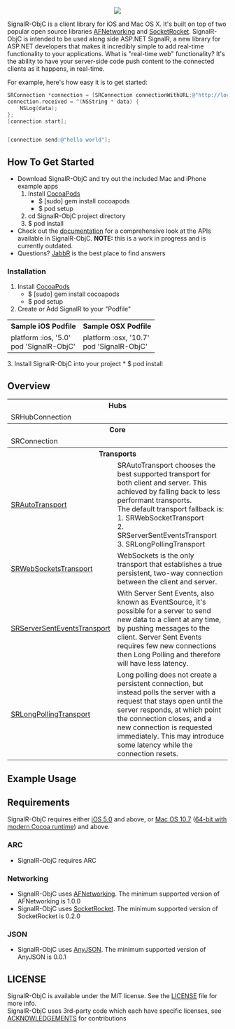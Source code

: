 <p align="center">
    <img src="https://f.cloud.github.com/assets/1089907/475156/237c7c22-b780-11e2-92e8-3787fdfe5f08.png" />
</p>

SignalR-ObjC is a client library for iOS and Mac OS X.  It's built on top of two popular open source libraries [AFNetworking](https://github.com/AFNetworking/AFNetworking) and [SocketRocket](https://github.com/square/SocketRocket).
SignalR-ObjC is intended to be used along side ASP.NET SignalR, a new library for ASP.NET developers that makes it incredibly simple to add real-time functionality to your applications. What is "real-time web" functionality? It's the ability to have your server-side code push content to the connected clients as it happens, in real-time.

For example, here's how easy it is to get started:
```objective-c
SRConnection *connection = [SRConnection connectionWithURL:@"http://localhost/mysite/echo"];
connection.received = ^(NSString * data) {
    NSLog(data);
};
[connection start];


[connection send:@"hello world"];
```

## How To Get Started

- Download SignalR-ObjC and try out the included Mac and iPhone example apps
    1. Install [CocoaPods](http://cocoapods.org/)
        * $ [sudo] gem install cocoapods
        * $ pod setup
    1. cd SignalR-ObjC project directory
    1. $ pod install
- Check out the [documentation](http://dyknow.github.com/SignalR-ObjC/Documentation/index.html) for a comprehensive look at the APIs available in SignalR-ObjC. **NOTE:** this is a work in progress and is currently outdated.
- Questions? [JabbR](https://jabbr.net/#/rooms/signalr-objc) is the best place to find answers

### Installation
1. Install [CocoaPods](http://cocoapods.org/)
    * $ [sudo] gem install cocoapods
    * $ pod setup
2. Create or Add SignalR to your "Podfile"
<table>
  <tr>
    <th>Sample iOS Podfile</th>
    <th>Sample OSX Podfile</th>
  </tr>
  <tr>
    <td>
platform :ios, '5.0'<br/>
pod 'SignalR-ObjC'
    </td>
    <td>
platform :osx, '10.7'<br/>
pod 'SignalR-ObjC'
    </td>
  </tr>
</table>
3. Install SignalR-ObjC into your project
    * $ pod install

## Overview

<table>
  <tr><th colspan="2" style="text-align:center;">Hubs</th></tr>
  <tr>
    <td>SRHubConnection</td>
    <td></td>
  </tr>
  <tr><th colspan="2" style="text-align:center;">Core</th></tr>
  <tr>
    <td>SRConnection</td>
    <td></td>
  </tr>
  <tr><th colspan="2" style="text-align:center;">Transports</th></tr>
  <tr>
    <td><a href="https://github.com/DyKnow/SignalR-ObjC/blob/master/SignalR.Client/Transports/SRAutoTransport.h" >SRAutoTransport</a></td>
    <td>SRAutoTransport chooses the best supported transport for both client and server.  This achieved by falling back to less performant transports.<br/>The default transport fallback is:<br/> 1. SRWebSocketTransport <br/> 2. SRServerSentEventsTransport <br/> 3. SRLongPollingTransport</td>
  </tr>
  <tr>
    <td><a href="https://github.com/DyKnow/SignalR-ObjC/blob/master/SignalR.Client/Transports/SRWebSocketsTransport.h" >SRWebSocketsTransport</a></td>
    <td>WebSockets is the only transport that establishes a true persistent, two-way connection between the client and server.</td>
  </tr>
  <tr>
    <td><a href="https://github.com/DyKnow/SignalR-ObjC/blob/master/SignalR.Client/Transports/SRServerSentEventsTransport.h" >SRServerSentEventsTransport</a></td>
    <td>With Server Sent Events, also known as EventSource, it's possible for a server to send new data to a client at any time, by pushing messages to the client. Server Sent Events requires few new connections then Long Polling and therefore will have less latency.</td>
  </tr>
  <tr>
    <td><a href="https://github.com/DyKnow/SignalR-ObjC/blob/master/SignalR.Client/Transports/SRLongPollingTransport.h" >SRLongPollingTransport</a></td>
    <td>Long polling does not create a persistent connection, but instead polls the server with a request that stays open until the server responds, at which point the connection closes, and a new connection is requested immediately. This may introduce some latency while the connection resets.</td>
  </tr>
</table>

## Example Usage

## Requirements

SignalR-ObjC requires either [iOS 5.0](http://developer.apple.com/library/ios/#releasenotes/General/WhatsNewIniPhoneOS/Articles/iPhoneOS4.html) and above, or [Mac OS 10.7](http://developer.apple.com/library/mac/#releasenotes/MacOSX/WhatsNewInOSX/Articles/MacOSX10_6.html#//apple_ref/doc/uid/TP40008898-SW7) ([64-bit with modern Cocoa runtime](https://developer.apple.com/library/mac/#documentation/Cocoa/Conceptual/ObjCRuntimeGuide/Articles/ocrtVersionsPlatforms.html)) and above.

### ARC

- SignalR-ObjC requires ARC

### Networking

- SignalR-ObjC uses [AFNetworking](https://github.com/AFNetworking/AFNetworking).  The minimum supported version of AFNetworking is 1.0.0
- SignalR-ObjC uses  [SocketRocket](https://github.com/square/SocketRocket).  The minimum supported version of SocketRocket is 0.2.0

### JSON

- SignalR-ObjC uses  [AnyJSON](https://github.com/mattt/AnyJSON).  The minimum supported version of AnyJSON is 0.0.1


## LICENSE

SignalR-ObjC is available under the MIT license. See the [LICENSE](https://github.com/DyKnow/SignalR-ObjC/blob/master/LICENSE.md) file for more info.<br/>
SignalR-ObjC uses 3rd-party code which each have specific licenses, see [ACKNOWLEDGEMENTS](https://github.com/DyKnow/SignalR-ObjC/blob/master/ACKNOWLEDGEMENTS.md) for contributions
